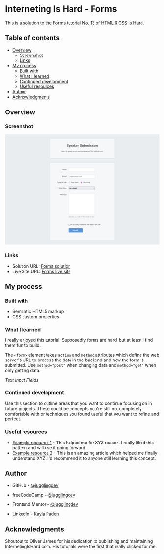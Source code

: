 # Interneting Is Hard - Forms

This is a solution to the [Forms tutorial No. 13 of HTML & CSS Is Hard](https://www.internetingishard.com/html-and-css/forms/).

## Table of contents

- [Overview](#overview)
  - [Screenshot](#screenshot)
  - [Links](#links)
- [My process](#my-process)
  - [Built with](#built-with)
  - [What I learned](#what-i-learned)
  - [Continued development](#continued-development)
  - [Useful resources](#useful-resources)
- [Author](#author)
- [Acknowledgments](#acknowledgments)

## Overview

### Screenshot

![Forms screenshot](./forms.png)

### Links

- Solution URL: [Forms solution](https://github.com/jugglingdev/forms)
- Live Site URL: [Forms live site](https://jugglingdev.github.io/forms/)

## My process

### Built with

- Semantic HTML5 markup
- CSS custom properties

### What I learned

I really enjoyed this tutorial.  Supposedly forms are hard, but at least I find them fun to build.

The `<form>` element takes `action` and `method` attributes which define the web server's URL to process the data in the backend and how the form is submitted.  Use `method="post"` when changing data and `method="get"` when only getting data.

*Text Input Fields*

### Continued development

Use this section to outline areas that you want to continue focusing on in future projects. These could be concepts you're still not completely comfortable with or techniques you found useful that you want to refine and perfect.

### Useful resources

- [Example resource 1](https://www.example.com) - This helped me for XYZ reason. I really liked this pattern and will use it going forward.
- [Example resource 2](https://www.example.com) - This is an amazing article which helped me finally understand XYZ. I'd recommend it to anyone still learning this concept.

## Author

- GitHub - [@jugglingdev](https://github.com/jugglingdev)

- freeCodeCamp - [@jugglingdev](https://www.freecodecamp.org/jugglingdev)

- Frontend Mentor - [@jugglingdev](https://www.frontendmentor.io/profile/jugglingdev)

- LinkedIn - [Kayla Paden](https://www.linkedin.com/in/kayla-marie-paden)

## Acknowledgments

Shoutout to Oliver James for his dedication to publishing and maintaining InternetingIsHard.com.  His tutorials were the first that really clicked for me.